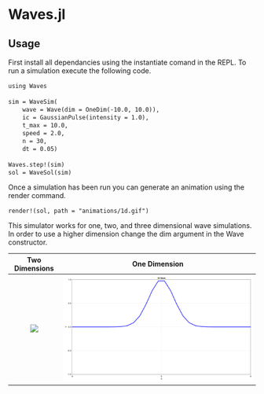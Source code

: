 # Waves.jl

## Usage

First install all dependancies using the instantiate comand in the REPL. To run a simulation execute the following code.

```
using Waves

sim = WaveSim(
    wave = Wave(dim = OneDim(-10.0, 10.0)),
    ic = GaussianPulse(intensity = 1.0),
    t_max = 10.0,
    speed = 2.0,
    n = 30,
    dt = 0.05)

Waves.step!(sim)
sol = WaveSol(sim)
```

Once a simulation has been run you can generate an animation using the render command.

```
render!(sol, path = "animations/1d.gif")
```

This simulator works for one, two, and three dimensional wave simulations. In order to use a higher dimension change the dim argument in the Wave constructor.

Two Dimensions             |  One Dimension
:-------------------------:|:-------------------------:
![](https://github.com/gladisor/Waves.jl/blob/main/animations/2d.gif)  |  ![](https://github.com/gladisor/Waves.jl/blob/main/animations/1d.gif)